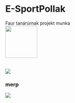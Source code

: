 # E-SportPollak
Faur tanárúrnak projekt munka
<br>
<img src="https://img1.picmix.com/output/pic/normal/6/1/0/6/12126016_fcf13.gif" width="100" height="100">
<br>
<br>
<br>
<img src="https://media.tenor.com/Z6SD6vtXZS8AAAAj/merp.gif">
### merp
<img src="[https://i.pinimg.com/originals/56/1e/7b/561e7b694e8a38c0f0605e47a8d23de9.jpg](https://i.pinimg.com/736x/56/1e/7b/561e7b694e8a38c0f0605e47a8d23de9.jpg)">
